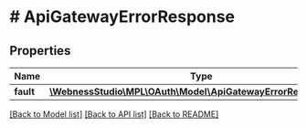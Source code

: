 # # ApiGatewayErrorResponse

## Properties

Name | Type | Description | Notes
------------ | ------------- | ------------- | -------------
**fault** | [**\WebnessStudio\MPL\OAuth\Model\ApiGatewayErrorResponseFault**](ApiGatewayErrorResponseFault.md) |  | [optional]

[[Back to Model list]](../../README.md#models) [[Back to API list]](../../README.md#endpoints) [[Back to README]](../../README.md)
